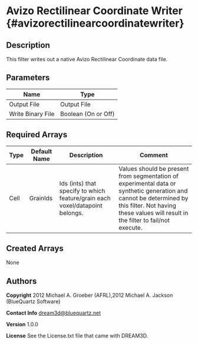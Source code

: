 Avizo Rectilinear Coordinate Writer {#avizorectilinearcoordinatewriter}
======

## Description ##

This filter writes out a native Avizo Rectilinear Coordinate data file.

## Parameters ## 

| Name | Type |
|------|------|
| Output File | Output File |
| Write Binary File | Boolean (On or Off) |

## Required Arrays ##

| Type | Default Name | Description | Comment |
|------|--------------|-------------|---------|
| Cell | GrainIds | Ids (ints) that specify to which feature/grain each voxel/datapoint belongs. | Values should be present from segmentation of experimental data or synthetic generation and cannot be determined by this filter. Not having these values will result in the filter to fail/not execute. |

## Created Arrays ##
None


## Authors ##

**Copyright** 2012 Michael A. Groeber (AFRL),2012 Michael A. Jackson (BlueQuartz Software)

**Contact Info** dream3d@bluequartz.net

**Version** 1.0.0

**License**  See the License.txt file that came with DREAM3D.



